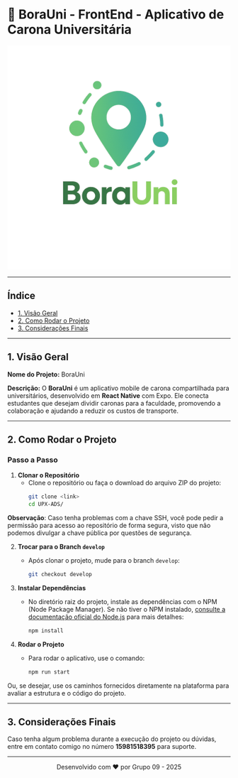 
# 📱 BoraUni - FrontEnd - Aplicativo de Carona Universitária

![Logo BoraUni](./assets/logo.png)

---

## Índice

- [1. Visão Geral](#1-visão-geral)
- [2. Como Rodar o Projeto](#2-como-rodar-o-projeto)
- [3. Considerações Finais](#3-considerações-finais)

---

## 1. Visão Geral

**Nome do Projeto:** BoraUni

**Descrição:**
O **BoraUni** é um aplicativo mobile de carona compartilhada para universitários, desenvolvido em **React Native** com Expo. Ele conecta estudantes que desejam dividir caronas para a faculdade, promovendo a colaboração e ajudando a reduzir os custos de transporte.

---

## 2. Como Rodar o Projeto

### Passo a Passo

1. **Clonar o Repositório**
   - Clone o repositório ou faça o download do arquivo ZIP do projeto:
     ```bash
     git clone <link>
     cd UPX-ADS/
     ```

**Observação**: Caso tenha problemas com a chave SSH, você pode pedir a permissão para acesso ao repositório de forma segura, visto que não podemos divulgar a chave pública por questões de segurança.

2. **Trocar para o Branch `develop`**
   - Após clonar o projeto, mude para o branch `develop`:
     ```bash
     git checkout develop
     ```

3. **Instalar Dependências**
   - No diretório raiz do projeto, instale as dependências com o NPM (Node Package Manager). Se não tiver o NPM instalado, [consulte a documentação oficial do Node.js](https://nodejs.org/en/docs/) para mais detalhes:
     ```bash
     npm install
     ```

4. **Rodar o Projeto**
   - Para rodar o aplicativo, use o comando:
     ```bash
     npm run start
     ```

Ou, se desejar, use os caminhos fornecidos diretamente na plataforma para avaliar a estrutura e o código do projeto.

---

## 3. Considerações Finais

Caso tenha algum problema durante a execução do projeto ou dúvidas, entre em contato comigo no número **15981518395** para suporte.

---

<p align="center">Desenvolvido com ❤️ por Grupo 09 - 2025</p>
